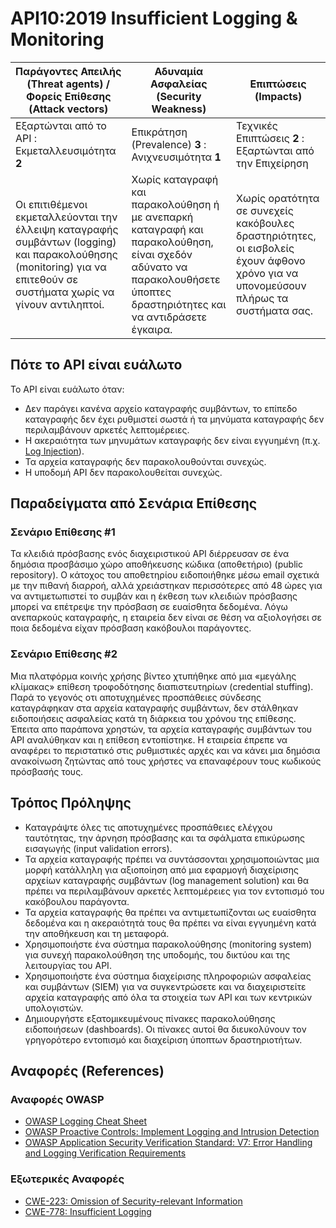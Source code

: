 API10:2019 Insufficient Logging & Monitoring
============================================

| Παράγοντες Απειλής (Threat agents) / Φορείς Επίθεσης (Attack vectors) | Αδυναμία Ασφαλείας (Security Weakness) | Επιπτώσεις (Impacts) |
| - | - | - |
| Εξαρτώνται από το API : Εκμεταλλευσιμότητα **2** | Επικράτηση (Prevalence) **3** : Ανιχνευσιμότητα **1** | Τεχνικές Επιπτώσεις **2** : Εξαρτώνται από την Επιχείρηση |
| Οι επιτιθέμενοι εκμεταλλεύονται την έλλειψη καταγραφής συμβάντων (logging) και παρακολούθησης (monitoring) για να επιτεθούν σε συστήματα χωρίς να γίνουν αντιληπτοί. | Χωρίς καταγραφή και παρακολούθηση ή με ανεπαρκή καταγραφή και παρακολούθηση, είναι σχεδόν αδύνατο να παρακολουθήσετε ύποπτες δραστηριότητες και να αντιδράσετε έγκαιρα. | Χωρίς ορατότητα σε συνεχείς κακόβουλες δραστηριότητες, οι εισβολείς έχουν άφθονο χρόνο για να υπονομεύσουν πλήρως τα συστήματα σας. |

## Πότε το API είναι ευάλωτο

Το API είναι ευάλωτο όταν:

* Δεν παράγει κανένα αρχείο καταγραφής συμβάντων, το επίπεδο καταγραφής δεν έχει ρυθμιστεί σωστά ή τα μηνύματα καταγραφής δεν περιλαμβάνουν αρκετές λεπτομέρειες.
* Η ακεραιότητα των μηνυμάτων καταγραφής δεν είναι εγγυημένη (π.χ. [Log Injection][1]).
* Τα αρχεία καταγραφής δεν παρακολουθούνται συνεχώς.
* Η υποδομή API δεν παρακολουθείται συνεχώς.

## Παραδείγματα από Σενάρια Επίθεσης

### Σενάριο Επίθεσης #1

Τα κλειδιά πρόσβασης ενός διαχειριστικού API διέρρευσαν σε ένα δημόσια προσβάσιμο χώρο αποθήκευσης κώδικα (αποθετήριο) (public repository).
Ο κάτοχος του αποθετηρίου ειδοποιήθηκε μέσω email σχετικά με την πιθανή διαρροή, 
αλλά χρειάστηκαν περισσότερες από 48 ώρες για να αντιμετωπιστεί το συμβάν και η έκθεση των κλειδιών πρόσβασης μπορεί να επέτρεψε την πρόσβαση σε ευαίσθητα δεδομένα. Λόγω ανεπαρκούς καταγραφής,
η εταιρεία δεν είναι σε θέση να αξιολογήσει σε ποια δεδομένα είχαν πρόσβαση κακόβουλοι παράγοντες.

### Σενάριο Επίθεσης #2

Μια πλατφόρμα κοινής χρήσης βίντεο χτυπήθηκε από μια «μεγάλης κλίμακας» επίθεση τροφοδότησης διαπιστευτηρίων (credential stuffing). 
Παρά το γεγονός οτι αποτυχημένες προσπάθειες σύνδεσης καταγράφηκαν στα αρχεία καταγραφής συμβάντων, δεν στάλθηκαν ειδοποιήσεις ασφαλείας κατά τη διάρκεια του χρόνου της επίθεσης. 
Έπειτα απο παράπονα χρηστών, τα αρχεία καταγραφής συμβάντων του API αναλύθηκαν και η επίθεση εντοπίστηκε.
Η εταιρεία έπρεπε να αναφέρει το περιστατικό στις ρυθμιστικές αρχές και να κάνει μια δημόσια ανακοίνωση ζητώντας από τους χρήστες να επαναφέρουν τους κωδικούς πρόσβασής 
τους.

## Τρόπος Πρόληψης

* Καταγράψτε όλες τις αποτυχημένες προσπάθειες ελέγχου ταυτότητας, την άρνηση πρόσβασης και τα σφάλματα επικύρωσης εισαγωγής (input validation errors).
* Τα αρχεία καταγραφής πρέπει να συντάσσονται χρησιμοποιώντας μια μορφή κατάλληλη για αξιοποίηση από μια εφαρμογή διαχείρισης αρχείων καταγραφής συμβάντων (log management solution) και θα πρέπει να περιλαμβάνουν αρκετές λεπτομέρειες για τον εντοπισμό του κακόβουλου παράγοντα.
* Τα αρχεία καταγραφής θα πρέπει να αντιμετωπίζονται ως ευαίσθητα δεδομένα και η ακεραιότητά τους θα πρέπει να είναι εγγυημένη κατά την αποθήκευση και τη μεταφορά.
* Χρησιμοποιήστε ένα σύστημα παρακολούθησης (monitoring system) για συνεχή παρακολούθηση της υποδομής, του δικτύου και της λειτουργίας του API.
* Χρησιμοποιήστε ένα σύστημα διαχείρισης πληροφοριών ασφαλείας και συμβάντων (SIEM) για να συγκεντρώσετε και να διαχειριστείτε αρχεία καταγραφής από όλα τα στοιχεία των API και των κεντρικών υπολογιστών.
* Δημιουργήστε εξατομικευμένους πίνακες παρακολούθησης ειδοποιήσεων (dashboards). Οι πίνακες αυτοί θα διευκολύνουν τον γρηγορότερο εντοπισμό και διαχείριση ύποπτων δραστηριοτήτων.

## Αναφορές (References)

### Αναφορές OWASP

* [OWASP Logging Cheat Sheet][2]
* [OWASP Proactive Controls: Implement Logging and Intrusion Detection][3]
* [OWASP Application Security Verification Standard: V7: Error Handling and
  Logging Verification Requirements][4]

### Εξωτερικές Αναφορές

* [CWE-223: Omission of Security-relevant Information][5]
* [CWE-778: Insufficient Logging][6]

[1]: https://www.owasp.org/index.php/Log_Injection
[2]: https://www.owasp.org/index.php/Logging_Cheat_Sheet
[3]: https://www.owasp.org/index.php/OWASP_Proactive_Controls
[4]: https://github.com/OWASP/ASVS/blob/master/4.0/en/0x15-V7-Error-Logging.md
[5]: https://cwe.mitre.org/data/definitions/223.html
[6]: https://cwe.mitre.org/data/definitions/778.html
